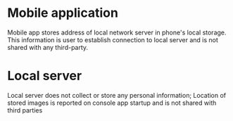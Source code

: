# Mobile application

Mobile app stores address of local network server in phone's local storage. 
This information is user to establish connection to local server and is not shared with any third-party.

# Local server

Local server does not collect or store any personal information;
Location of stored images is reported on console app startup and is not shared with third parties
